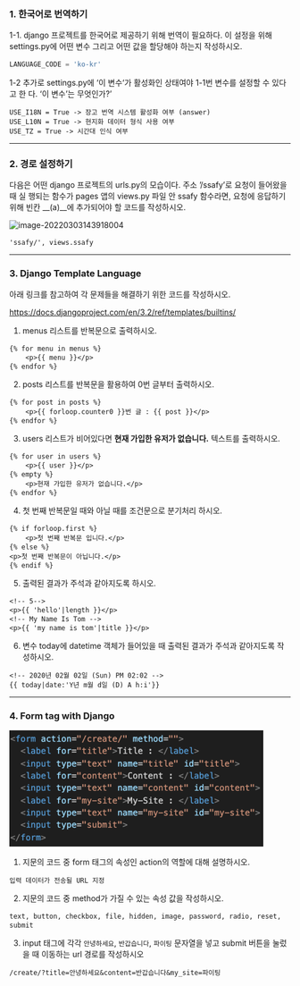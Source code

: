 ### 1. 한국어로 번역하기

1-1. django 프로젝트를 한국어로 제공하기 위해 번역이 필요하다. 이 설정을 위해 settings.py에 어떤 변수 그리고 어떤 값을 할당해야 하는지 작성하시오.

```python
LANGUAGE_CODE = 'ko-kr'
```

1-2 추가로 settings.py에 ‘이 변수‘가 활성화인 상태여야 1-1번 변수를 설정할 수 있다고 한 다. ‘이 변수’는 무엇인가?’

```
USE_I18N = True -> 장고 번역 시스템 활성화 여부 (answer)
USE_L10N = True -> 현지화 데이터 형식 사용 여부
USE_TZ = True -> 시간대 인식 여부
```

---

### 2. 경로 설정하기

다음은 어떤 django 프로젝트의 urls.py의 모습이다. 주소 ’/ssafy’로 요청이 들어왔을 때 실 행되는 함수가 pages 앱의 views.py 파일 안 ssafy 함수라면, 요청에 응답하기 위해 빈칸 __(a)__에 추가되어야 할 코드를 작성하시오.

![image-20220303143918004](C:\Users\USER\AppData\Roaming\Typora\typora-user-images\image-20220303143918004.png)

```
'ssafy/', views.ssafy
```

---

### 3. Django Template Language

아래 링크를 참고하여 각 문제들을 해결하기 위한 코드를 작성하시오. 

https://docs.djangoproject.com/en/3.2/ref/templates/builtins/



1) menus 리스트를 반복문으로 출력하시오.

```django
{% for menu in menus %}
	<p>{{ menu }}</p>
{% endfor %}
```

2. posts 리스트를 반복문을 활용하여 0번 글부터 출력하시오.

```django
{% for post in posts %}
	<p>{{ forloop.counter0 }}번 글 : {{ post }}</p>
{% endfor %}
```

3. users 리스트가 비어있다면 **현재 가입한 유저가 없습니다.** 텍스트를 출력하시오.

```django
{% for user in users %}
	<p>{{ user }}</p>
{% empty %}
	<p>현재 가입한 유저가 없습니다.</p>
{% endfor %}
```

4. 첫 번째 반복문일 때와 아닐 때를 조건문으로 분기처리 하시오.

```django
{% if forloop.first %}
	<p>첫 번째 반복문 입니다.</p>
{% else %}
<p>첫 번째 반복문이 아닙니다.</p>
{% endif %}
```

5. 출력된 결과가 주석과 같아지도록 하시오.

```django
<!-- 5-->
<p>{{ 'hello'|length }}</p>
<!-- My Name Is Tom -->
<p>{{ 'my name is tom'|title }}</p>
```

6. 변수 today에 datetime 객체가 들어있을 때 출력된 결과가 주석과 같아지도록 작성하시오.

```django
<!-- 2020년 02월 02일 (Sun) PM 02:02 -->
{{ today|date:'Y년 m월 d일 (D) A h:i'}}
```

---

### 4. Form tag with Django

![image-20220303151513350](0303_home.assets/image-20220303151513350.png)

1) 지문의 코드 중 form 태그의 속성인 action의 역할에 대해 설명하시오.

```
입력 데이터가 전송될 URL 지정
```

2) 지문의 코드 중 method가 가질 수 있는 속성 값을 작성하시오.

```
text, button, checkbox, file, hidden, image, password, radio, reset, submit
```

3) input 태그에 각각 `안녕하세요`, `반갑습니다`, `파이팅` 문자열을 넣고 submit 버튼을 눌렀을 때 이동하는 url 경로를 작성하시오

```
/create/?title=안녕하세요&content=반갑습니다&my_site=파이팅
```
